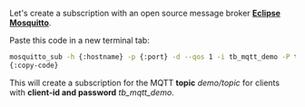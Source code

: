 Let's create a subscription with an open source message broker <a href='https://mosquitto.org/download' target="_blank">**Eclipse Mosquitto**</a>.

Paste this code in a new terminal tab:

```bash
mosquitto_sub -h {:hostname} -p {:port} -d --qos 1 -i tb_mqtt_demo -P tb_mqtt_demo -t demo/topic -k 60 -x 120 -V mqttv5
{:copy-code}
```

This will create a subscription for the MQTT **topic** <i>demo/topic</i> for clients with **client-id and password** <i>tb_mqtt_demo</i>.
